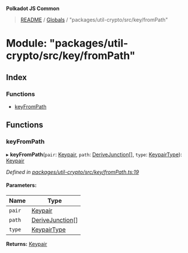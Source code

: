 **Polkadot JS Common**

> [README](../README.md) / [Globals](../globals.md) / "packages/util-crypto/src/key/fromPath"

# Module: "packages/util-crypto/src/key/fromPath"

## Index

### Functions

* [keyFromPath](_packages_util_crypto_src_key_frompath_.md#keyfrompath)

## Functions

### keyFromPath

▸ **keyFromPath**(`pair`: [Keypair](../interfaces/_packages_util_crypto_src_types_.keypair.md), `path`: [DeriveJunction](../classes/_packages_util_crypto_src_key_derivejunction_.derivejunction.md)[], `type`: [KeypairType](_packages_util_crypto_src_types_.md#keypairtype)): [Keypair](../interfaces/_packages_util_crypto_src_types_.keypair.md)

*Defined in [packages/util-crypto/src/key/fromPath.ts:19](https://github.com/polkadot-js/common/blob/30198d1a/packages/util-crypto/src/key/fromPath.ts#L19)*

#### Parameters:

Name | Type |
------ | ------ |
`pair` | [Keypair](../interfaces/_packages_util_crypto_src_types_.keypair.md) |
`path` | [DeriveJunction](../classes/_packages_util_crypto_src_key_derivejunction_.derivejunction.md)[] |
`type` | [KeypairType](_packages_util_crypto_src_types_.md#keypairtype) |

**Returns:** [Keypair](../interfaces/_packages_util_crypto_src_types_.keypair.md)

